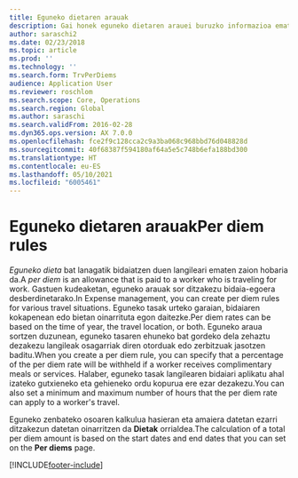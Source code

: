 ```yaml
---
title: Eguneko dietaren arauak
description: Gai honek eguneko dietaren arauei buruzko informazioa ematen du.
author: saraschi2
ms.date: 02/23/2018
ms.topic: article
ms.prod: ''
ms.technology: ''
ms.search.form: TrvPerDiems
audience: Application User
ms.reviewer: roschlom
ms.search.scope: Core, Operations
ms.search.region: Global
ms.author: saraschi
ms.search.validFrom: 2016-02-28
ms.dyn365.ops.version: AX 7.0.0
ms.openlocfilehash: fce2f9c128cca2c9a3ba068c968bbd76d048828d
ms.sourcegitcommit: 40f68387f594180af64a5e5c748b6efa188bd300
ms.translationtype: HT
ms.contentlocale: eu-ES
ms.lasthandoff: 05/10/2021
ms.locfileid: "6005461"
---
```

# <a name="per-diem-rules"></a><span data-ttu-id="9545e-103">Eguneko dietaren arauak</span><span class="sxs-lookup"><span data-stu-id="9545e-103">Per diem rules</span></span>

<span data-ttu-id="9545e-104">*Eguneko dieta* bat lanagatik bidaiatzen duen langileari ematen zaion hobaria da.</span><span class="sxs-lookup"><span data-stu-id="9545e-104">A *per diem* is an allowance that is paid to a worker who is traveling for work.</span></span> <span data-ttu-id="9545e-105">Gastuen kudeaketan, eguneko arauak sor ditzakezu bidaia-egoera desberdinetarako.</span><span class="sxs-lookup"><span data-stu-id="9545e-105">In Expense management, you can create per diem rules for various travel situations.</span></span> <span data-ttu-id="9545e-106">Eguneko tasak urteko garaian, bidaiaren kokapenean edo bietan oinarrituta egon daitezke.</span><span class="sxs-lookup"><span data-stu-id="9545e-106">Per diem rates can be based on the time of year, the travel location, or both.</span></span> <span data-ttu-id="9545e-107">Eguneko araua sortzen duzunean, eguneko tasaren ehuneko bat gordeko dela zehaztu dezakezu langileak osagarriak diren otorduak edo zerbitzuak jasotzen baditu.</span><span class="sxs-lookup"><span data-stu-id="9545e-107">When you create a per diem rule, you can specify that a percentage of the per diem rate will be withheld if a worker receives complimentary meals or services.</span></span> <span data-ttu-id="9545e-108">Halaber, eguneko tasak langilearen bidaiari aplikatu ahal izateko gutxieneko eta gehieneko ordu kopurua ere ezar dezakezu.</span><span class="sxs-lookup"><span data-stu-id="9545e-108">You can also set a minimum and maximum number of hours that the per diem rate can apply to a worker's travel.</span></span>

<span data-ttu-id="9545e-109">Eguneko zenbateko osoaren kalkulua hasieran eta amaiera datetan ezarri ditzakezun datetan oinarritzen da **Dietak** orrialdea.</span><span class="sxs-lookup"><span data-stu-id="9545e-109">The calculation of a total per diem amount is based on the start dates and end dates that you can set on the **Per diems** page.</span></span>


[!INCLUDE[footer-include](../includes/footer-banner.md)]